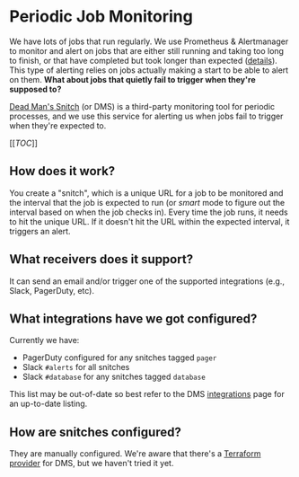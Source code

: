 # Periodic Job Monitoring

We have lots of jobs that run regularly. We use Prometheus & Alertmanager to monitor and alert on jobs that are either still running and taking too long to finish, or that have completed but took longer than expected ([details](./job_completion.md)). This type of alerting relies on jobs actually making a start to be able to alert on them. **What about jobs that quietly fail to trigger when they're supposed to?**

[Dead Man's Snitch](https://deadmanssnitch.com) (or DMS) is a third-party monitoring tool for periodic processes, and we use this service for alerting us when jobs fail to trigger when they're expected to.

[[_TOC_]]

## How does it work?

You create a "snitch", which is a unique URL for a job to be monitored and the interval that the job is expected to run (or _smart_ mode to figure out the interval based on when the job checks in). Every time the job runs, it needs to hit the unique URL. If it doesn't hit the URL within the expected interval, it triggers an alert.

## What receivers does it support?

It can send an email and/or trigger one of the supported integrations (e.g., Slack, PagerDuty, etc).

## What integrations have we got configured?

Currently we have:

- PagerDuty configured for any snitches tagged `pager`
- Slack `#alerts` for all snitches
- Slack `#database` for any snitches tagged `database`

This list may be out-of-date so best refer to the DMS [integrations](https://deadmanssnitch.com/cases/7cd95b63-4eb9-4752-8e53-bf335c621103/integrations) page for an up-to-date listing.

## How are snitches configured?

They are manually configured. We're aware that there's a [Terraform provider](https://github.com/plukevdh/terraform-provider-dmsnitch) for DMS, but we haven't tried it yet.
